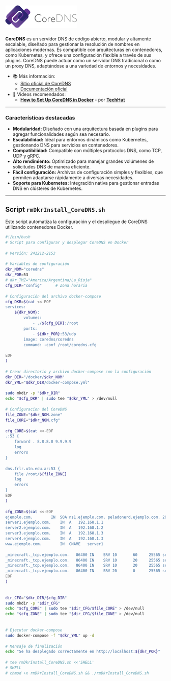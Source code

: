 # <img src="./logo-CoreDNS.png" alt="CoreDNS Logo">
**CoreDNS** es un servidor DNS de código abierto, modular y altamente escalable, diseñado para gestionar la resolución de nombres en aplicaciones modernas. Es compatible con arquitecturas en contenedores, como Kubernetes, y ofrece una configuración flexible a través de sus plugins. CoreDNS puede actuar como un servidor DNS tradicional o como un proxy DNS, adaptándose a una variedad de entornos y necesidades.

- 📚 Más información:
  - [Sitio oficial de CoreDNS](https://coredns.io)
  - [Documentación oficial](https://coredns.io/docs/)
- 🎥 Videos recomendados:
  - [**How to Set Up CoreDNS in Docker**](https://youtu.be/A6vcTIzp_Ww?si=j4d0gjg9yrzVLnv5) - por [**TechHut**](https://www.youtube.com/@TechHut)

---

### Características destacadas
- **Modularidad:** Diseñado con una arquitectura basada en plugins para agregar funcionalidades según sea necesario.
- **Escalabilidad:** Ideal para entornos dinámicos como Kubernetes, gestionando DNS para servicios en contenedores.
- **Compatibilidad:** Compatible con múltiples protocolos DNS, como TCP, UDP y gRPC.
- **Alto rendimiento:** Optimizado para manejar grandes volúmenes de solicitudes DNS de manera eficiente.
- **Fácil configuración:** Archivos de configuración simples y flexibles, que permiten adaptarse rápidamente a diversas necesidades.
- **Soporte para Kubernetes:** Integración nativa para gestionar entradas DNS en clústeres de Kubernetes.

---

## Script `rmDkrInstall_CoreDNS.sh`
Este script automatiza la configuración y el despliegue de CoreDNS utilizando contenedores Docker.

```bash
#!/bin/bash
# Script para configurar y desplegar CoreDNS en Docker

# Versión: 241212-2153

# Variables de configuración
dkr_NOM="coredns"                        
dkr_POR=53                                
# dkr_TMZ="America/Argentina/La_Rioja"      
cfg_DIR="config"      # Zona horaria

# Configuración del archivo docker-compose
cfg_DKR=$(cat <<-EOF
services:
    ${dkr_NOM}:
        volumes:
            - ./${cfg_DIR}:/root
        ports:
            - ${dkr_POR}:53/udp
        image: coredns/coredns
        command: -conf /root/coredns.cfg

EOF
)

# Crear directorio y archivo docker-compose con la configuración
dkr_DIR="/docker/$dkr_NOM"
dkr_YML="$dkr_DIR/docker-compose.yml"

sudo mkdir -p "$dkr_DIR" 
echo "$cfg_DKR" | sudo tee "$dkr_YML" > /dev/null

# Configuracion del CoreDNS
file_ZONE="$dkr_NOM.zone"
file_CORE="$dkr_NOM.cfg"

cfg_CORE=$(cat <<-EOF
.:53 {
    forward . 8.8.8.8 9.9.9.9
    log
    errors
}

dns.frlr.utn.edu.ar:53 {
    file /root/${file_ZONE}
    log
    errors
}
EOF
)

cfg_ZONE=$(cat <<-EOF
ejemplo.com.        IN  SOA ns1.ejemplo.com. peladonerd.ejemplo.com. 2015082542 7200 3600 1209600 3600
server1.ejemplo.com.    IN  A   192.168.1.1
server2.ejemplo.com.    IN  A   192.168.1.2
server3.ejemplo.com.    IN  A   192.168.1.3
server4.ejemplo.com.    IN  A   192.168.1.3
www.ejemplo.com.        IN  CNAME   server1

_minecraft._tcp.ejemplo.com.   86400 IN    SRV 10       60     25565 server1.ejemplo.com.
_minecraft._tcp.ejemplo.com.   86400 IN    SRV 10       20     25565 server2.ejemplo.com.
_minecraft._tcp.ejemplo.com.   86400 IN    SRV 10       20     25565 server3.ejemplo.com.
_minecraft._tcp.ejemplo.com.   86400 IN    SRV 20       0      25565 server4.ejemplo.com.
EOF
)


dir_CFG="$dkr_DIR/$cfg_DIR"
sudo mkdir -p "$dir_CFG" 
echo "$cfg_CORE" | sudo tee "$dir_CFG/$file_CORE" > /dev/null
echo "$cfg_ZONE" | sudo tee "$dir_CFG/$file_ZONE" > /dev/null


# Ejecutar docker-compose
sudo docker-compose -f "$dkr_YML" up -d

# Mensaje de finalización
echo "Se ha desplegado correctamente en http://localhost:${dkr_POR}"

# tee rmDkrInstall_CoreDNS.sh <<'SHELL'
# SHELL
# chmod +x rmDkrInstall_CoreDNS.sh && ./rmDkrInstall_CoreDNS.sh
